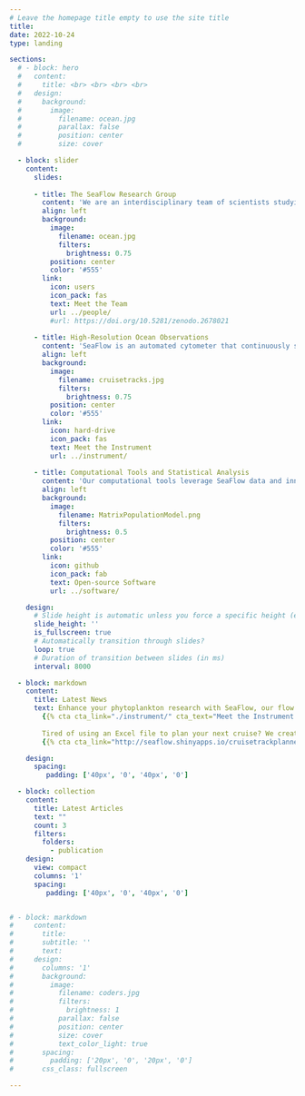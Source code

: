 ```yaml
---
# Leave the homepage title empty to use the site title
title:
date: 2022-10-24
type: landing

sections:
  # - block: hero
  #   content:
  #     title: <br> <br> <br> <br>
  #   design:
  #     background:
  #       image:
  #         filename: ocean.jpg
  #         parallax: false
  #         position: center
  #         size: cover

  - block: slider
    content:
      slides:
      
      - title: The SeaFlow Research Group
        content: 'We are an interdisciplinary team of scientists studying the role of phytoplankton in a changing planet. We integrate advanced observational technologies with innovative computational approaches to understand how phytoplankton respond to changing ocean conditions and what that means for the future of our ecosystems.'
        align: left
        background:
          image:
            filename: ocean.jpg
            filters:
              brightness: 0.75
          position: center
          color: '#555'
        link:
          icon: users
          icon_pack: fas
          text: Meet the Team
          url: ../people/
          #url: https://doi.org/10.5281/zenodo.2678021
          
      - title: High-Resolution Ocean Observations
        content: 'SeaFlow is an automated cytometer that continuously samples and analyzes marine phytoplankton, providing high-resolution data on their population dynamics across vast ocean scales. Over the last decade, we have collected over 800 billion single-cell observations of phytoplankton across a distance equivalent to six circumnavigations.'
        align: left
        background:
          image:
            filename: cruisetracks.jpg
            filters:
              brightness: 0.75
          position: center
          color: '#555'
        link:
          icon: hard-drive
          icon_pack: fas
          text: Meet the Instrument
          url: ../instrument/
          
      - title: Computational Tools and Statistical Analysis
        content: 'Our computational tools leverage SeaFlow data and innovative statistical methods to classify phytoplankton, model their growth and carbon uptake, and investigate how environmental factors shape their communities and influence the carbon cycle.'
        align: left
        background:
          image:
            filename: MatrixPopulationModel.png
            filters:
              brightness: 0.5
          position: center
          color: '#555'
        link:
          icon: github
          icon_pack: fab
          text: Open-source Software
          url: ../software/

    design:
      # Slide height is automatic unless you force a specific height (e.g. '400px')
      slide_height: ''
      is_fullscreen: true
      # Automatically transition through slides?
      loop: true
      # Duration of transition between slides (in ms)
      interval: 8000

  - block: markdown
    content:
      title: Latest News
      text: Enhance your phytoplankton research with SeaFlow, our flow cytometer that operates continuously underway. Own or rent it for your upcoming research expeditions - [contact us](mailto:ribalet@uw.edu) to discuss your research needs and how to become a part of the SeaFlow community.
        {{% cta cta_link="./instrument/" cta_text="Meet the Instrument →" %}}
        
        Tired of using an Excel file to plan your next cruise? We created a user-friendly interface for planning research expeditions, allowing scientists to add stations and visualize the track on a map, and manage the cruise schedule. 
        {{% cta cta_link="http://seaflow.shinyapps.io/cruisetrackplanner" cta_text="Cruise Track Planner →" %}}

    design:
      spacing:
         padding: ['40px', '0', '40px', '0']

  - block: collection
    content:
      title: Latest Articles
      text: ""
      count: 3
      filters:
        folders:
          - publication
    design:
      view: compact
      columns: '1'
      spacing:
         padding: ['40px', '0', '40px', '0']


# - block: markdown
#     content:
#       title:
#       subtitle: ''
#       text:
#     design:
#       columns: '1'
#       background:
#         image: 
#           filename: coders.jpg
#           filters:
#             brightness: 1
#           parallax: false
#           position: center
#           size: cover
#           text_color_light: true
#       spacing:
#         padding: ['20px', '0', '20px', '0']
#       css_class: fullscreen

---
```

